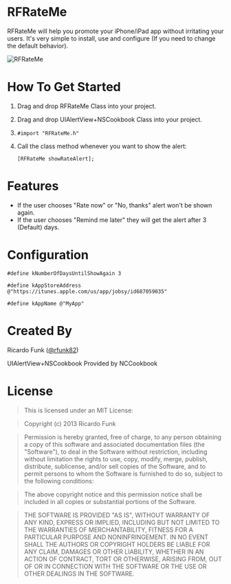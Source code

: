 RFRateMe
========

RFRateMe will help you promote your iPhone/iPad app without irritating your users. It's very simple to install, use and configure (If you need to change the default behavior).


![RFRateMe](http://i.imgur.com/FppICdE.png)

How To Get Started
==================

1.  Drag and drop RFRateMe Class into your project.
2.  Drag and drop UIAlertView+NSCookbook Class into your project.
3.  `#import "RFRateMe.h"`
4.  Call the class method whenever you want to show the alert:
  
     `[RFRateMe showRateAlert];`
     
Features
========

- If the user chooses "Rate now" or "No, thanks" alert won't be shown again.
- If the user chooses "Remind me later" they will get the alert after 3 (Default) days.

Configuration
=============

`#define kNumberOfDaysUntilShowAgain 3`

`#define kAppStoreAddress @"https://itunes.apple.com/us/app/jobsy/id687059035"`

`#define kAppName @"MyApp"`

Created By
==========

Ricardo Funk ([@rfunk82](http://www.twitter.com/rfunk82))

UIAlertView+NSCookbook Provided by NCCookbook

License
=======

> This is licensed under an MIT License:

> Copyright (c) 2013 Ricardo Funk

> Permission is hereby granted, free of charge, to any person obtaining a
copy of this software and associated documentation files (the "Software"),
to deal in the Software without restriction, including without limitation
the rights to use, copy, modify, merge, publish, distribute, sublicense,
and/or sell copies of the Software, and to permit persons to whom the
Software is furnished to do so, subject to the following conditions:

> The above copyright notice and this permission notice shall be included in
all copies or substantial portions of the Software.

> THE SOFTWARE IS PROVIDED "AS IS", WITHOUT WARRANTY OF ANY KIND, EXPRESS OR
IMPLIED, INCLUDING BUT NOT LIMITED TO THE WARRANTIES OF MERCHANTABILITY,
FITNESS FOR A PARTICULAR PURPOSE AND NONINFRINGEMENT. IN NO EVENT SHALL THE
AUTHORS OR COPYRIGHT HOLDERS BE LIABLE FOR ANY CLAIM, DAMAGES OR OTHER
LIABILITY, WHETHER IN AN ACTION OF CONTRACT, TORT OR OTHERWISE, ARISING
FROM, OUT OF OR IN CONNECTION WITH THE SOFTWARE OR THE USE OR OTHER
DEALINGS IN THE SOFTWARE.

